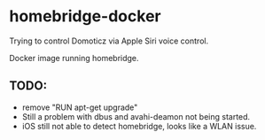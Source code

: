 # homebridge-docker
Trying to control Domoticz via Apple Siri voice control.

Docker image running homebridge.

## TODO:
- remove "RUN apt-get upgrade"
- Still a problem with dbus and avahi-deamon not being started.
- iOS still not able to detect homebridge, looks like a WLAN issue. 
